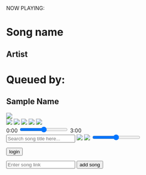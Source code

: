<link rel="stylesheet" href="{{ site.baseurl }}/assets/classroom/styles.css">
<script src="https://cdnjs.cloudflare.com/ajax/libs/sockjs-client/1.1.4/sockjs.min.js"></script>
<script src="https://cdnjs.cloudflare.com/ajax/libs/stomp.js/2.3.3/stomp.min.js"></script>
<script src="{{ site.baseurl }}/assets/classroom/script.js"></script>

<div class="main">
    <div class="player">
        <div class="songMetaData" id="songMetaData">
            <div class="songText">
                <div class="status" id="status-div">NOW PLAYING:</div>
                <div class="info" id="info-div">
                    <h1 id="song-name">Song name</h1>
                    <h2 id="artist-name">Artist</h2>
                </div>
                <div class="sender" id="sender-div">
                    <h1 id="queue-status">Queued by:</h1>
                    <h2 id="queue-name">Sample Name</h2>
                </div>
        </div>
        <div class="albumCover">
            <img id="album-cover" src="https://cdns-images.dzcdn.net/images/cover/6bed681d3fd25550ef733dfbcf3cd67e/350x350.jpg">
        </div>
        </div>
        <div class="mediaControls">
            <div class="buttons">
                <img id="shuffle" src="{{site.baseurl}}/images/classroom/shuffle-inactive.png" onclick="shuffle()">
                <img id="back" src="{{site.baseurl}}/images/classroom/back.png" onclick="back()">
                <img class="play" id="play" src="{{site.baseurl}}/images/classroom/play.png" onclick="play()">
                <img id="skip" src="{{site.baseurl}}/images/classroom/skip.png" onclick="skip()">
                <img id="loop" src="{{site.baseurl}}/images/classroom/loop-inactive.png" onclick="loop()">
            </div>
            <div class="scrubber">
                <span id="current">0:00</span>
                <input id="progress-bar" type="range">
                <span id="length">3:00</span>
            </div>
            <div class="search">
                <input id="search" type="text" placeholder="Search song title here...">
                <img class="search-icon" src="{{site.baseurl}}/images/classroom/search.png">
                <img class="volume-icon" src="{{site.baseurl}}/images/classroom/volume-mid.png" id="volume-icon" onclick="mute()">
                <input id="volume-bar" type="range" max="100">
            </div>
        </div>
    </div>
    <div id="playlistDiv" class="playlist">
    </div>
</div>

<button onclick="window.location = '{{site.baseurl}}/spotifyconnect'">login</button>
<br>
<!-- <button onclick="createPlaylist()">create playlist</button>
<br>
<input id="titleInput" placeholder="Enter song title">
<br>
<input id="artistInput" placeholder="Enter song artist">
<br>
<input id="coverInput" placeholder="Enter song cover img url">
<br>
<button onclick="addSong()">add song</button>
<br>
<input id="lengthInput" placeholder="Enter a song length (00:00)">
<br>
<button onclick="setLength(document.getElementById('lengthInput').value)">change length</button>
<br> -->
<input id="linkInput" placeholder="Enter song link">
<button onclick="tempAddSong(document.getElementById('linkInput').value)">add song</button>

